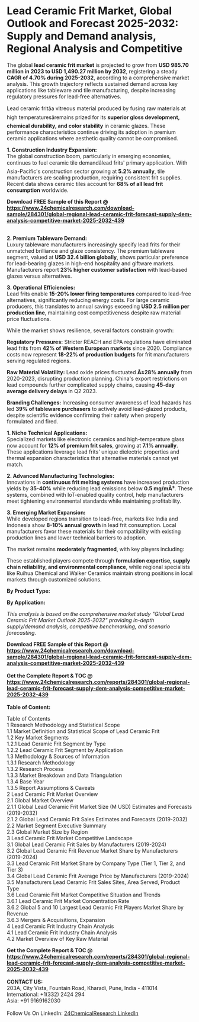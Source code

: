 <h1>Lead Ceramic Frit Market, Global Outlook and Forecast 2025-2032: Supply and Demand analysis, Regional Analysis and Competitive</h1><p>The global <strong>lead ceramic frit market</strong> is projected to grow from <strong>USD 985.70 million in 2023 to USD 1,490.27 million by 2032</strong>, registering a steady <strong>CAGR of 4.70% during 2025-2032</strong>, according to a comprehensive market analysis. This growth trajectory reflects sustained demand across key applications like tableware and tile manufacturing, despite increasing regulatory pressures for lead-free alternatives.</p><p>Lead ceramic fritâa vitreous material produced by fusing raw materials at high temperaturesâremains prized for its <strong>superior gloss development, chemical durability, and color stability</strong> in ceramic glazes. These performance characteristics continue driving its adoption in premium ceramic applications where aesthetic quality cannot be compromised.</p><p><strong>1. Construction Industry Expansion:</strong><br>
The global construction boom, particularly in emerging economies, continues to fuel ceramic tile demandâlead frits' primary application. With Asia-Pacific's construction sector growing at <strong>5.2% annually</strong>, tile manufacturers are scaling production, requiring consistent frit supplies. Recent data shows ceramic tiles account for <strong>68% of all lead frit consumption</strong> worldwide.</p><div><b>Download FREE Sample of this Report @ 
            <a href="https://www.24chemicalresearch.com/download-sample/284301/global-regional-lead-ceramic-frit-forecast-supply-dem-analysis-competitive-market-2025-2032-439">
            https://www.24chemicalresearch.com/download-sample/284301/global-regional-lead-ceramic-frit-forecast-supply-dem-analysis-competitive-market-2025-2032-439</a></b></div><br><p><strong>2. Premium Tableware Demand:</strong><br>
Luxury tableware manufacturers increasingly specify lead frits for their unmatched brilliance and glaze consistency. The premium tableware segment, valued at <strong>USD 32.4 billion globally</strong>, shows particular preference for lead-bearing glazes in high-end hospitality and giftware markets. Manufacturers report <strong>23% higher customer satisfaction</strong> with lead-based glazes versus alternatives.</p><p><strong>3. Operational Efficiencies:</strong><br>
Lead frits enable <strong>15-20% lower firing temperatures</strong> compared to lead-free alternatives, significantly reducing energy costs. For large ceramic producers, this translates to annual savings exceeding <strong>USD 2.5 million per production line</strong>, maintaining cost competitiveness despite raw material price fluctuations.</p><p>While the market shows resilience, several factors constrain growth:</p><p><strong>Regulatory Pressures:</strong> Stricter REACH and EPA regulations have eliminated lead frits from <strong>42% of Western European markets</strong> since 2020. Compliance costs now represent <strong>18-22% of production budgets</strong> for frit manufacturers serving regulated regions.</p><p><strong>Raw Material Volatility:</strong> Lead oxide prices fluctuated <strong>Â±28% annually</strong> from 2020-2023, disrupting production planning. China's export restrictions on lead compounds further complicated supply chains, causing <strong>45-day average delivery delays</strong> in Q2 2023.</p><p><strong>Branding Challenges:</strong> Increasing consumer awareness of lead hazards has led <strong>39% of tableware purchasers</strong> to actively avoid lead-glazed products, despite scientific evidence confirming their safety when properly formulated and fired.</p><p><strong>1. Niche Technical Applications:</strong><br>
Specialized markets like electronic ceramics and high-temperature glass now account for <strong>12% of premium frit sales</strong>, growing at <strong>7.1% annually</strong>. These applications leverage lead frits' unique dielectric properties and thermal expansion characteristics that alternative materials cannot yet match.</p><p><strong>2. Advanced Manufacturing Technologies:</strong><br>
Innovations in <strong>continuous frit melting systems</strong> have increased production yields by <strong>35-40%</strong> while reducing lead emissions below <strong>0.5 mg/mÂ³</strong>. These systems, combined with IoT-enabled quality control, help manufacturers meet tightening environmental standards while maintaining profitability.</p><p><strong>3. Emerging Market Expansion:</strong><br>
While developed regions transition to lead-free, markets like India and Indonesia show <strong>8-10% annual growth</strong> in lead frit consumption. Local manufacturers favor these materials for their compatibility with existing production lines and lower technical barriers to adoption.</p><p>The market remains <strong>moderately fragmented</strong>, with key players including:</p><p>These established players compete through <strong>formulation expertise, supply chain reliability, and environmental compliance</strong>, while regional specialists like Ruihua Chemical and Walker Ceramics maintain strong positions in local markets through customized solutions.</p><p><strong>By Product Type:</strong></p><p><strong>By Application:</strong></p><p><em>This analysis is based on the comprehensive market study "Global Lead Ceramic Frit Market Outlook 2025-2032" providing in-depth supply/demand analysis, competitive benchmarking, and scenario forecasting.</em></p><div><b>Download FREE Sample of this Report @ 
            <a href="https://www.24chemicalresearch.com/download-sample/284301/global-regional-lead-ceramic-frit-forecast-supply-dem-analysis-competitive-market-2025-2032-439">
            https://www.24chemicalresearch.com/download-sample/284301/global-regional-lead-ceramic-frit-forecast-supply-dem-analysis-competitive-market-2025-2032-439</a></b></div><br><div><b>Get the Complete Report & TOC @ 
            <a href="https://www.24chemicalresearch.com/reports/284301/global-regional-lead-ceramic-frit-forecast-supply-dem-analysis-competitive-market-2025-2032-439">
            https://www.24chemicalresearch.com/reports/284301/global-regional-lead-ceramic-frit-forecast-supply-dem-analysis-competitive-market-2025-2032-439</a></b></div><br>
            <b>Table of Content:</b><p>Table of Contents<br />
1 Research Methodology and Statistical Scope<br />
1.1 Market Definition and Statistical Scope of Lead Ceramic Frit<br />
1.2 Key Market Segments<br />
1.2.1 Lead Ceramic Frit Segment by Type<br />
1.2.2 Lead Ceramic Frit Segment by Application<br />
1.3 Methodology & Sources of Information<br />
1.3.1 Research Methodology<br />
1.3.2 Research Process<br />
1.3.3 Market Breakdown and Data Triangulation<br />
1.3.4 Base Year<br />
1.3.5 Report Assumptions & Caveats<br />
2 Lead Ceramic Frit Market Overview<br />
2.1 Global Market Overview<br />
2.1.1 Global Lead Ceramic Frit Market Size (M USD) Estimates and Forecasts (2019-2032)<br />
2.1.2 Global Lead Ceramic Frit Sales Estimates and Forecasts (2019-2032)<br />
2.2 Market Segment Executive Summary<br />
2.3 Global Market Size by Region<br />
3 Lead Ceramic Frit Market Competitive Landscape<br />
3.1 Global Lead Ceramic Frit Sales by Manufacturers (2019-2024)<br />
3.2 Global Lead Ceramic Frit Revenue Market Share by Manufacturers (2019-2024)<br />
3.3 Lead Ceramic Frit Market Share by Company Type (Tier 1, Tier 2, and Tier 3)<br />
3.4 Global Lead Ceramic Frit Average Price by Manufacturers (2019-2024)<br />
3.5 Manufacturers Lead Ceramic Frit Sales Sites, Area Served, Product Type<br />
3.6 Lead Ceramic Frit Market Competitive Situation and Trends<br />
3.6.1 Lead Ceramic Frit Market Concentration Rate<br />
3.6.2 Global 5 and 10 Largest Lead Ceramic Frit Players Market Share by Revenue<br />
3.6.3 Mergers & Acquisitions, Expansion<br />
4 Lead Ceramic Frit Industry Chain Analysis<br />
4.1 Lead Ceramic Frit Industry Chain Analysis<br />
4.2 Market Overview of Key Raw Material</p><div><b>Get the Complete Report & TOC @ 
            <a href="https://www.24chemicalresearch.com/reports/284301/global-regional-lead-ceramic-frit-forecast-supply-dem-analysis-competitive-market-2025-2032-439">
            https://www.24chemicalresearch.com/reports/284301/global-regional-lead-ceramic-frit-forecast-supply-dem-analysis-competitive-market-2025-2032-439</a></b></div><br><b>CONTACT US:</b><br>
            203A, City Vista, Fountain Road, Kharadi, Pune, India - 411014<br>
            International: +1(332) 2424 294<br>
            Asia: +91 9169162030 <br><br>
            Follow Us On LinkedIn: <a href="https://www.linkedin.com/company/24chemicalresearch/">24ChemicalResearch LinkedIn</a>